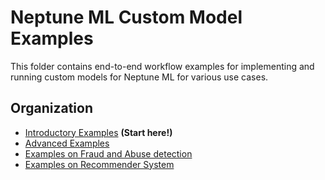 # Neptune ML Custom Model Examples

This folder contains end-to-end workflow examples for implementing and running custom models for Neptune ML for various use cases.

## Organization

* [Introductory Examples](./introduction)  **(Start here!)**
* [Advanced Examples](./advanced)
* [Examples on Fraud and Abuse detection](./fraud-and-abuse)
* [Examples on Recommender System](./recommendations)